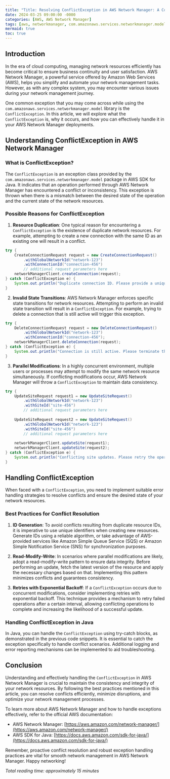```yaml
---
title: "Title: Resolving ConflictException in AWS Network Manager: A Comprehensive Guide"
date: 2024-03-25 09:00:00 -0000
categories: [AWS, AWS Network Manager]
tags: [aws, networkmanager, com.amazonaws.services.networkmanager.model]
mermaid: true
toc: true
---
```



## Introduction

In the era of cloud computing, managing network resources efficiently has become critical to ensure business continuity and user satisfaction. AWS Network Manager, a powerful service offered by Amazon Web Services (AWS), helps you simplify and automate your network management tasks. However, as with any complex system, you may encounter various issues during your network management journey.

One common exception that you may come across while using the `com.amazonaws.services.networkmanager.model` library is the `ConflictException`. In this article, we will explore what the `ConflictException` is, why it occurs, and how you can effectively handle it in your AWS Network Manager deployments.

## Understanding ConflictException in AWS Network Manager

### What is ConflictException?

The `ConflictException` is an exception class provided by the `com.amazonaws.services.networkmanager.model` package in AWS SDK for Java. It indicates that an operation performed through AWS Network Manager has encountered a conflict or inconsistency. This exception is thrown when there is a mismatch between the desired state of the operation and the current state of the network resources.

### Possible Reasons for ConflictException

1. **Resource Duplication**: One typical reason for encountering a `ConflictException` is the existence of duplicate network resources. For example, attempting to create a new connection with the same ID as an existing one will result in a conflict.

```java
try {
    CreateConnectionRequest request = new CreateConnectionRequest()
        .withGlobalNetworkId("network-123")
        .withConnectionId("connection-456")
        // additional request parameters here
    networkManagerClient.createConnection(request);
} catch (ConflictException e) {
    System.out.println("Duplicate connection ID. Please provide a unique ID.");
}
```

2. **Invalid State Transitions**: AWS Network Manager enforces specific state transitions for network resources. Attempting to perform an invalid state transition will result in a `ConflictException`. For example, trying to delete a connection that is still active will trigger this exception.

```java
try {
    DeleteConnectionRequest request = new DeleteConnectionRequest()
        .withGlobalNetworkId("network-123")
        .withConnectionId("connection-456");
    networkManagerClient.deleteConnection(request);
} catch (ConflictException e) {
    System.out.println("Connection is still active. Please terminate the connection first.");
}
```

3. **Parallel Modifications**: In a highly concurrent environment, multiple users or processes may attempt to modify the same network resource simultaneously. If conflicting modifications occur, AWS Network Manager will throw a `ConflictException` to maintain data consistency.

```java
try {
    UpdateSiteRequest request1 = new UpdateSiteRequest()
        .withGlobalNetworkId("network-123")
        .withSiteId("site-456")
        // additional request parameters here
    
    UpdateSiteRequest request2 = new UpdateSiteRequest()
        .withGlobalNetworkId("network-123")
        .withSiteId("site-456")
        // additional request parameters here
        
    networkManagerClient.updateSite(request1);
    networkManagerClient.updateSite(request2);
} catch (ConflictException e) {
    System.out.println("Conflicting site updates. Please retry the operation.");
}
```

## Handling ConflictException

When faced with a `ConflictException`, you need to implement suitable error handling strategies to resolve conflicts and ensure the desired state of your network resources.

### Best Practices for Conflict Resolution

1. **ID Generation**: To avoid conflicts resulting from duplicate resource IDs, it is imperative to use unique identifiers when creating new resources. Generate IDs using a reliable algorithm, or take advantage of AWS-provided services like Amazon Simple Queue Service (SQS) or Amazon Simple Notification Service (SNS) for synchronization purposes.

2. **Read-Modify-Write**: In scenarios where parallel modifications are likely, adopt a read-modify-write pattern to ensure data integrity. Before performing an update, fetch the latest version of the resource and apply the necessary changes based on that. Implementing this pattern minimizes conflicts and guarantees consistency.

3. **Retries with Exponential Backoff**: If a `ConflictException` occurs due to concurrent modifications, consider implementing retries with exponential backoff. This technique provides a mechanism to retry failed operations after a certain interval, allowing conflicting operations to complete and increasing the likelihood of a successful update.

### Handling ConflictException in Java

In Java, you can handle the `ConflictException` using try-catch blocks, as demonstrated in the previous code snippets. It is essential to catch the exception specifically to handle conflict scenarios. Additional logging and error reporting mechanisms can be implemented to aid troubleshooting.

## Conclusion

Understanding and effectively handling the `ConflictException` in AWS Network Manager is crucial to maintain the consistency and integrity of your network resources. By following the best practices mentioned in this article, you can resolve conflicts efficiently, minimize disruptions, and optimize your network management processes.

To learn more about AWS Network Manager and how to handle exceptions effectively, refer to the official AWS documentation:

- AWS Network Manager: [https://aws.amazon.com/network-manager/](https://aws.amazon.com/network-manager/)
- AWS SDK for Java: [https://docs.aws.amazon.com/sdk-for-java/](https://docs.aws.amazon.com/sdk-for-java/)

Remember, proactive conflict resolution and robust exception handling practices are vital for smooth network management in AWS Network Manager. Happy networking!

*Total reading time: approximately 15 minutes*